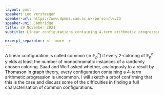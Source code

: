 ```yaml
---
layout: post
speaker: Leo Versteegen
speaker-url: https://www.dpmms.cam.ac.uk/person/lvv23
speaker-uni: Cambridge
title: 29 November 2021
subtitle: Linear configurations containing 4-term arithmetic progressions are uncommon

excerpt_separator: <!--more-->
---
```


A linear configuration is called common (in $\mathbb{F}_p^n$) if every 2-coloring of $\mathbb{F}_p^n$ yields at least the number of monochromatic instances of a randomly chosen coloring. Saad and Wolf asked whether, analogously to a result by Thomason in graph theory, every configuration containing a 4-term arithmetic progression is uncommon. I will sketch a proof confirming that this is the case and discuss some of the difficulties in finding a full characterisation of common configurations.


<!--more-->

